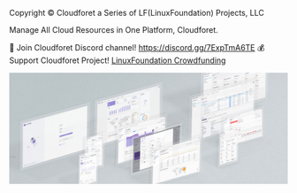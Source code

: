 Copyright © Cloudforet a Series of LF(LinuxFoundation) Projects, LLC

Manage All Cloud Resources in One Platform, Cloudforet.

🙋 Join Cloudforet Discord channel! <a href="https://discord.gg/7ExpTmA6TE" target="_blank">https://discord.gg/7ExpTmA6TE</a>
💰 Support Cloudforet Project! <a href="https://crowdfunding.lfx.linuxfoundation.org/projects/66cbfb93-7cfd-467b-bedc-406c447c2240" target="_blank">LinuxFoundation Crowdfunding</a>

![title](./cloudforet3.png)
